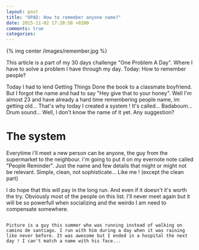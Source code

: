```yaml
---
layout: post
title: "OPAD: How to remember anyone name?"
date: 2015-11-02 17:20:58 +0100
comments: true
categories:
---
```


{% img center /images/remember.jpg %}

This article is a part of my 30 days challenge "One Problem A Day". Where I have to solve a problem I have through my day. Today: How to remember people?

<!-- more -->

Today I had to lend Getting Things Done the book to a classmate boyfriend. But I forgot the name and had to say "Hey give that to your honey". Well I'm almost 23 and have already a hard time remembering people name, im getting old... That's why today I created a system ! It's called... Badaboum... Drum sound... Well, I don't know the name of it yet. Any suggestion?

# The system

Everytime i'll meet a new person can be anyone, the guy from the supermarket to the neighbour. i'm going to put it on my evernote note called "People Reminder". Just the name and few details that might or might not be relevant. Simple, clean, not sophisticate... Like me ! (except the clean part)

I do hope that this will pay in the long run. And even if it doesn't it's worth the try. Obviously most of the people on this list. I'll never meet again but it will be so powerfull when socializing and the weirdo I am need to compensate somewhere.

~~~

Picture is a guy this summer who was running instead of walking on camino de santiago. I run with him during a day when it was raining like never before. It was awesome but I ended in a hospital the next day ! I can't match a name with his face...

